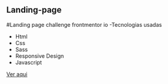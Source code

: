 ## Landing-page

#Landing page challenge frontmentor io
-Tecnologias usadas
- Html
- Css
- Sass
- Responsive Design
- Javascript

[Ver aqui](https://landing-page-scss.netlify.app/)

